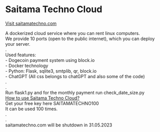 # Saitama Techno Cloud
<a href="https://saitamatechno.com" target="_blank">Visit saitamatechno.com</a>
<div>A dockerized cloud service where you can rent linux computers.</div>
<div>We provide 10 ports (open to the public internet), which you can deploy your server.</div>
<div>.</div>
<div>Used features:</div>
<div> - Dogecoin payment system using block.io</div>
<div> - Docker technology</div>
<div> - Python: Flask, sqlite3, smtplib, qr, block.io</div>
<div> - ChatGPT (All css belongs to chatGPT and also some of the code)</div>
<div>.</div>
<div>.</div>
<div>Run flask1.py and for the monthly payment run check_date_size.py</div>
<a href="https://www.youtube.com/watch?v=wrr9EloRCpQ" target="_blank">How to use Saitama Techno Cloud?</a>
<div>Get your free key here SAITAMATECHNO100</div>
<div>It can be used 100 times.</div>
<div>.</div>
<div>.</div>
<div>saitamatechno.com will be shutdown in 31.05.2023</div>

